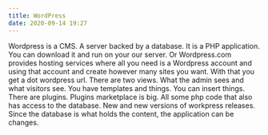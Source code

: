 ```yaml
---
title: WordPress
date: 2020-09-14 19:27
---
```

Wordpress is a CMS. A server backed by a database. It is a PHP application. You can download it and run on your our server. Or Wordpress.com provides hosting services where all you need is a Wordpress account and using that account and create however many sites you want. With that you get a dot wordpress url. There are two views. What the admin sees and what visitors see. You have templates and things. You can insert things. There are plugins. Plugins marketplace is big. All some php code that also has access to the database. New and new versions of workpress releases. Since the database is what holds the content, the application can be changes.
